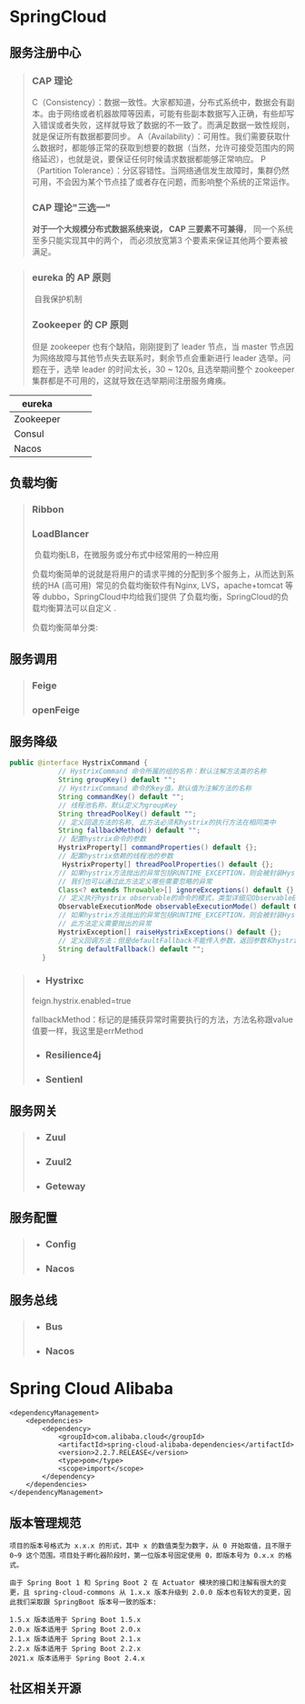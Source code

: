 # SpringCloud

## 服务注册中心

>###  CAP 理论
>
>C（Consistency）：数据一致性。大家都知道，分布式系统中，数据会有副本。由于网络或者机器故障等因素，可能有些副本数据写入正确，有些却写入错误或者失败，这样就导致了数据的不一致了。而满足数据一致性规则，就是保证所有数据都要同步。
>A（Availability）：可用性。我们需要获取什么数据时，都能够正常的获取到想要的数据（当然，允许可接受范围内的网络延迟），也就是说，要保证任何时候请求数据都能够正常响应。
>P（Partition Tolerance）：分区容错性。当网络通信发生故障时，集群仍然可用，不会因为某个节点挂了或者存在问题，而影响整个系统的正常运作。
>
>### CAP 理论"三选一"
>
>**对于一个大规模分布式数据系统来说， CAP 三要素不可兼得**， 同一个系统至多只能实现其中的两个， 而必须放宽第3 个要素来保证其他两个要素被满足。



>### eureka 的 AP 原则
>
>​	自我保护机制
>
>### Zookeeper 的 CP 原则
>
>但是 zookeeper 也有个缺陷，刚刚提到了 leader 节点，当 master 节点因为网络故障与其他节点失去联系时，剩余节点会重新进行 leader 选举。问题在于，选举 leader 的时间太长，30 ~ 120s, 且选举期间整个 zookeeper 集群都是不可用的，这就导致在选举期间注册服务瘫痪。





| eureka    |      |      |      |
| --------- | ---- | ---- | ---- |
| Zookeeper |      |      |      |
| Consul    |      |      |      |
| Nacos     |      |      |      |





## 负载均衡

>### Ribbon
>
>### LoadBlancer
>
>​	负载均衡LB，在微服务或分布式中经常用的一种应用
>
>​	负载均衡简单的说就是将用户的请求平摊的分配到多个服务上，从而达到系统的HA (高可用)
>​	常见的负载均衡软件有Nginx, LVS，apache+tomcat 等等
>​	dubbo，SpringCloud中均给我们提供 了负载均衡，SpringCloud的负载均衡算法可以自定义 .
>
>负载均衡简单分类:











## 服务调用

>### Feige
>
>
>
>### openFeige
>
>### 	

## 服务降级

```java
public @interface HystrixCommand {
            // HystrixCommand 命令所属的组的名称：默认注解方法类的名称
            String groupKey() default "";
            // HystrixCommand 命令的key值，默认值为注解方法的名称
            String commandKey() default "";
            // 线程池名称，默认定义为groupKey
            String threadPoolKey() default "";
            // 定义回退方法的名称, 此方法必须和hystrix的执行方法在相同类中
            String fallbackMethod() default "";
            // 配置hystrix命令的参数
            HystrixProperty[] commandProperties() default {};
            // 配置hystrix依赖的线程池的参数
             HystrixProperty[] threadPoolProperties() default {};
            // 如果hystrix方法抛出的异常包括RUNTIME_EXCEPTION，则会被封装HystrixRuntimeException异常。
    	    // 我们也可以通过此方法定义哪些需要忽略的异常
            Class<? extends Throwable>[] ignoreExceptions() default {};
            // 定义执行hystrix observable的命令的模式，类型详细见ObservableExecutionMode
            ObservableExecutionMode observableExecutionMode() default ObservableExecutionMode.EAGER;
            // 如果hystrix方法抛出的异常包括RUNTIME_EXCEPTION，则会被封装HystrixRuntimeException异常。
    	    // 此方法定义需要抛出的异常
            HystrixException[] raiseHystrixExceptions() default {};
            // 定义回调方法：但是defaultFallback不能传入参数，返回参数和hystrix的命令兼容
            String defaultFallback() default "";
        }
```



>* ### Hystrixc
>
>  feign.hystrix.enabled=true
>
>  fallbackMethod：标记的是捕获异常时需要执行的方法，方法名称跟value值要一样，我这里是errMethod
>
>* ### Resilience4j
>
>* ### Sentienl

## 服务网关

> * ### Zuul
>
> * ### Zuul2
>
> * ### Geteway

## 服务配置

>* ### Config
>
>* ### Nacos

## 服务总线

>* ### Bus
>
>* ### Nacos



# Spring Cloud Alibaba

```
<dependencyManagement>
    <dependencies>
        <dependency>
            <groupId>com.alibaba.cloud</groupId>
            <artifactId>spring-cloud-alibaba-dependencies</artifactId>
            <version>2.2.7.RELEASE</version>
            <type>pom</type>
            <scope>import</scope>
        </dependency>
    </dependencies>
</dependencyManagement>
```

## 版本管理规范

```
项目的版本号格式为 x.x.x 的形式，其中 x 的数值类型为数字，从 0 开始取值，且不限于 0~9 这个范围。项目处于孵化器阶段时，第一位版本号固定使用 0，即版本号为 0.x.x 的格式。

由于 Spring Boot 1 和 Spring Boot 2 在 Actuator 模块的接口和注解有很大的变更，且 spring-cloud-commons 从 1.x.x 版本升级到 2.0.0 版本也有较大的变更，因此我们采取跟 SpringBoot 版本号一致的版本:

1.5.x 版本适用于 Spring Boot 1.5.x
2.0.x 版本适用于 Spring Boot 2.0.x
2.1.x 版本适用于 Spring Boot 2.1.x
2.2.x 版本适用于 Spring Boot 2.2.x
2021.x 版本适用于 Spring Boot 2.4.x
```

## 社区相关开源

```
```

